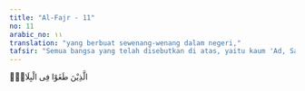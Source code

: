 ```yaml
---
title: "Al-Fajr - 11"
no: 11
arabic_no: ١١
translation: "yang berbuat sewenang-wenang dalam negeri,"
tafsir: "Semua bangsa yang telah disebutkan di atas, yaitu kaum 'Ad, Samud, dan Fir'aun telah melakukan kesewenang-wenangan di bumi ini, yaitu mempertuhankan manusia atau benda dan memperkosa hak-hak asasi manusia."
---
```


الَّذِيْنَ طَغَوْا فِى الْبِلَادِۖ
